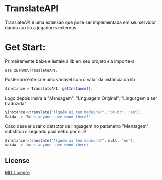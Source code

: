 # TranslateAPI
TranslateAPI é uma extensão que pode ser implementada em seu servidor dando auxilio a jogadores externos.

# Get Start:
Primeiramente baixe e instale a lib em seu projeto e a importe-a.
```js
use zBanXD\TranslateAPI;
```

Posteriormente crie uma variável com o valor da instancia da lib
```js
$instance = TranslateAPI::getInstance();
```

Logo depois insira a "Mensagem", "Linguagem Original", "Linguagem a ser traduzida"
```js
$instance->translate("Alguém ai tem madeira?", "pt-br", "en");
Saída -> "Does anyone have wood there?"
```

Caso desejar usar o detector de linguagem no parâmetro "Mensagem" substitua o segundo parâmetro por null!
```js
$instance->translate("Alguém ai tem madeira?", null, "en");
Saída -> "Does anyone have wood there?"
```

## License

[MIT License](LICENSE)

